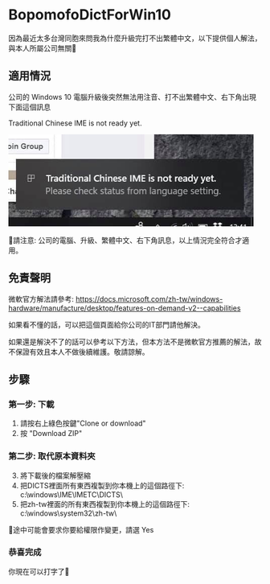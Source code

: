 # BopomofoDictForWin10

因為最近太多台灣同胞來問我為什麼升級完打不出繁體中文，以下提供個人解法，與本人所屬公司無關💁‍

## 適用情況
公司的 Windows 10 電腦升級後突然無法用注音、打不出繁體中文、右下角出現下面這個訊息

Traditional Chinese IME is not ready yet.

![](FOD.jpg?raw=true)

🌼請注意: 公司的電腦、升級、繁體中文、右下角訊息，以上情況完全符合才適用。

## 免責聲明
微軟官方解法請參考: 
https://docs.microsoft.com/zh-tw/windows-hardware/manufacture/desktop/features-on-demand-v2--capabilities

如果看不懂的話，可以把這個頁面給你公司的IT部門請他解決。

如果還是解決不了的話可以參考以下方法，但本方法不是微軟官方推薦的解法，故不保證有效且本人不做後續維護。敬請諒解。

## 步驟

### 第一步: 下載
1. 請按右上綠色按鍵"Clone or download"
2. 按 "Download ZIP"

### 第二步: 取代原本資料夾
3. 將下載後的檔案解壓縮
4. 把DICTS裡面所有東西複製到你本機上的這個路徑下: c:\windows\IME\IMETC\DICTS\
5. 把zh-tw裡面的所有東西複製到你本機上的這個路徑下: c:\windows\system32\zh-tw\

🌼途中可能會要求你要給權限作變更，請選 Yes

### 恭喜完成
你現在可以打字了🎉

